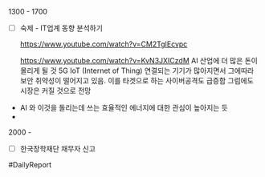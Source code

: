 
1300 - 1700 
- [ ] 숙제 - IT업계 동향 분석하기

	https://www.youtube.com/watch?v=CM2TgIEcvpc 
		
	https://www.youtube.com/watch?v=KvN3JXICzdM
		AI 산업에 더 많은 돈이 몰리게 될 것
		5G 
		IoT (Internet of Thing) 
			연결되는 기기가 많아지면서 그에따라 보안 취약성이 떨어지고 있음.
			이를 타겟으로 하는 사이버공격도 급증함 
			그럼에도 시장은 커질 것으로 전망
		
* AI 와 이것을 돌리는데 쓰는 효율적인 에너지에 대한 관심이 높아지는 듯
* 

2000 - 
- [ ] 한국장학재단 채무자 신고




#DailyReport 